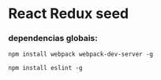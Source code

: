 # React Redux seed

### dependencias globais:
```
npm install webpack webpack-dev-server -g
```
```
npm install eslint -g
```
